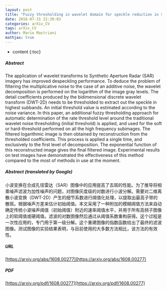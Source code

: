```yaml
---
layout: post
title: "Fuzzy thresholding in wavelet domain for speckle reduction in Synthetic Aperture Radar images"
date: 2016-07-31 22:39:03
categories: arXiv_CV
tags: arXiv_CV
author: Mario Mastriani
mathjax: true
---
```


* content
{:toc}

##### Abstract
The application of wavelet transforms to Synthetic Aperture Radar (SAR) imagery has improved despeckling performance. To deduce the problem of filtering the multiplicative noise to the case of an additive noise, the wavelet decomposition is performed on the logarithm of the image gray levels. The detail coefficients produced by the bidimensional discrete wavelet transform (DWT-2D) needs to be thresholded to extract out the speckle in highest subbands. An initial threshold value is estimated according to the noise variance. In this paper, an additional fuzzy thresholding approach for automatic determination of the rate threshold level around the traditional wavelet noise thresholding (initial threshold) is applied, and used for the soft or hard-threshold performed on all the high frequency subimages. The filtered logarithmic image is then obtained by reconstruction from the thresholded coefficients. This process is applied a single time, and exclusively to the first level of decomposition. The exponential function of this reconstructed image gives the final filtered image. Experimental results on test images have demonstrated the effectiveness of this method compared to the most of methods in use at the moment.

##### Abstract (translated by Google)
小波变换在合成孔径雷达（SAR）图像中的应用提高了去斑的性能。为了推导将相乘噪声滤波为加性噪声的问题，对图像灰度级的对数进行小波分解。需要对二维离散小波变换（DWT-2D）产生的细节系数进行阈值化处理，以提取出最高子带的散斑。根据噪声方差来估计初始阈值。本文采用了一种附加的模糊阈值方法来自动确定传统小波噪声阈值（初始阈值）附近的速率阈值水平，并用于所有高频子图像上的软阈值或硬阈值。滤波的对数图像然后通过从阈值系数重构获得。这个过程是一次性应用的，专门用于第一级分解。这个重建图像的指数函数给出了最终的滤波图像。测试图像的实验结果表明，与目前使用的大多数方法相比，该方法的有效性。

##### URL
[https://arxiv.org/abs/1608.00277](https://arxiv.org/abs/1608.00277)

##### PDF
[https://arxiv.org/pdf/1608.00277](https://arxiv.org/pdf/1608.00277)

